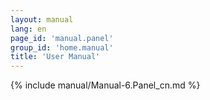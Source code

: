 ```yaml
---
layout: manual
lang: en
page_id: 'manual.panel'
group_id: 'home.manual'
title: 'User Manual'
---
```

{% include manual/Manual-6.Panel_cn.md %}
